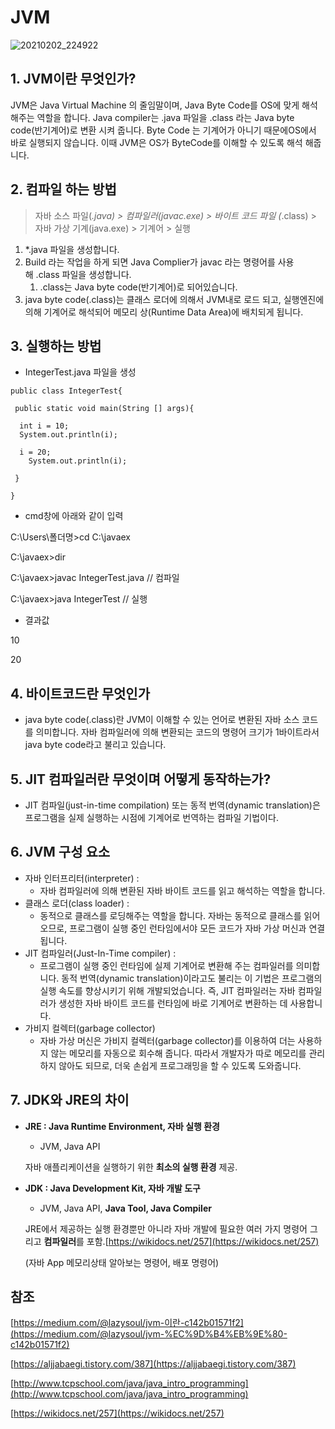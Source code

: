 # JVM

![20210202_224922](https://user-images.githubusercontent.com/66931142/106609453-ea9cfc80-65a8-11eb-986c-31486d8b6580.png)

## 1. JVM이란 무엇인가?
JVM은 Java Virtual Machine 의 줄임말이며, Java Byte Code를 OS에 맞게 해석 해주는 역할을 합니다. Java compiler는 .java 파일을 .class 라는 Java byte code(반기계어)로 변환 시켜 줍니다.  Byte Code 는 기계어가 아니기 때문에OS에서 바로 실행되지 않습니다. 이때 JVM은 OS가 ByteCode를 이해할 수 있도록 해석 해줍니다. 

## 2. 컴파일 하는 방법
> 자바 소스 파일(*.java) > 컴파일러(javac.exe) > 바이트 코드 파일 (*.class) > 자바 가상 기계(java.exe) > 기계어 > 실행

1. *.java 파일을 생성합니다. 
2. Build 라는 작업을 하게 되면 Java Complier가 javac 라는 명령어를 사용해 .class 파일을 생성합니다. 
    1. .class는 Java byte code(반기계어)로 되어있습니다.
3. java byte code(.class)는 클래스 로더에 의해서 JVM내로 로드 되고, 실행엔진에 의해 기계어로 해석되어 메모리 상(Runtime Data Area)에 배치되게 됩니다.

## 3. 실행하는 방법

+ IntegerTest.java 파일을 생성
```
public class IntegerTest{

 public static void main(String [] args){

  int i = 10;
  System.out.println(i); 

  i = 20;
	System.out.println(i);

 }

}
```
+ cmd창에 아래와 같이 입력

C:\Users\폴더명>cd C:\javaex

C:\javaex>dir

C:\javaex>javac IntegerTest.java // 컴파일

C:\javaex>java IntegerTest // 실행

+ 결과값

10

20

## 4. 바이트코드란 무엇인가

- java byte code(.class)란 JVM이 이해할 수 있는 언어로 변환된 자바 소스 코드를 의미합니다. 자바 컴파일러에 의해 변환되는 코드의 명령어 크기가 1바이트라서 java byte code라고 불리고 있습니다.

## 5. JIT 컴파일러란 무엇이며 어떻게 동작하는가?

- JIT 컴파일(just-in-time compilation) 또는 동적 번역(dynamic translation)은 프로그램을 실제 실행하는 시점에 기계어로 번역하는 컴파일 기법이다.

## 6. JVM 구성 요소

- 자바 인터프리터(interpreter) :
    - 자바 컴파일러에 의해 변환된 자바 바이트 코드를 읽고 해석하는 역할을 합니다.
- 클래스 로더(class loader) :
    - 동적으로 클래스를 로딩해주는 역할을 합니다.  자바는 동적으로 클래스를 읽어오므로, 프로그램이 실행 중인 런타임에서야 모든 코드가 자바 가상 머신과 연결됩니다.
- JIT 컴파일러(Just-In-Time compiler) :
    - 프로그램이 실행 중인 런타임에 실제 기계어로 변환해 주는 컴파일러를 의미합니다. 동적 번역(dynamic translation)이라고도 불리는 이 기법은 프로그램의 실행 속도를 향상시키기 위해 개발되었습니다. 즉, JIT 컴파일러는 자바 컴파일러가 생성한 자바 바이트 코드를 런타임에 바로 기계어로 변환하는 데 사용합니다.
- 가비지 컬렉터(garbage collector)
    - 자바 가상 머신은 가비지 컬렉터(garbage collector)를 이용하여 더는 사용하지 않는 메모리를 자동으로 회수해 줍니다. 따라서 개발자가 따로 메모리를 관리하지 않아도 되므로, 더욱 손쉽게 프로그래밍을 할 수 있도록 도와줍니다.

 

## 7. JDK와 JRE의 차이

- **JRE : Java Runtime Environment, 자바 실행 환경**
    - JVM, Java API

    자바 애플리케이션을 실행하기 위한 **최소의 실행 환경** 제공.

- **JDK : Java Development Kit, 자바 개발 도구**
    - JVM, Java API, **Java Tool, Java Compiler**

    JRE에서 제공하는 실행 환경뿐만 아니라 자바 개발에 필요한 여러 가지 명령어 그리고 **컴파일러**를 포함.[https://wikidocs.net/257](https://wikidocs.net/257)

    (자바 App 메모리상태 알아보는 명령어, 배포 명령어)

## 참조

[https://medium.com/@lazysoul/jvm-이란-c142b01571f2](https://medium.com/@lazysoul/jvm-%EC%9D%B4%EB%9E%80-c142b01571f2)

[https://aljjabaegi.tistory.com/387](https://aljjabaegi.tistory.com/387)

[http://www.tcpschool.com/java/java_intro_programming](http://www.tcpschool.com/java/java_intro_programming)

[https://wikidocs.net/257](https://wikidocs.net/257)